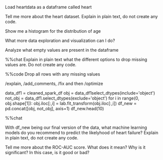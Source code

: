 Load heartdata as a dataframe called heart

Tell me more about the heart dataset. Explain in plain text, do not create any code. 

Show me a histogram for the distribution of age

What more data exploration and visualization can I do?

Analyze what empty values are present in the dataframe

%%chat
Explain in plain text what the different options to drop missing values are. Do not create any code. 

%%code
Drop all rows with any missing values

/explain, /add_comments, /fix and then /optimize

data_df1 = cleaned_spark_df
obj = data_df1select_dtypes(include='object')
not_obj = data_df1.select_dtypes(exclude='object')
for i in range(0, obj.shape[1]):
  obj.iloc[:,i] = lab.fit_transform(obj.iloc[:,i])
df_new = pd.concat([obj, not_obj], axis=1)
df_new.head(10)

%%chat

With df_new being our final version of the data, what machine learning models do you recommend to predict the likelyhood of heart failure? Explain in plain text, do not create any code.

Tell me more about the ROC-AUC score. What does it mean? Why is it significant? In this case, is it good or bad?
